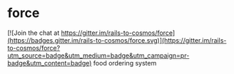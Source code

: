 # force

[![Join the chat at https://gitter.im/rails-to-cosmos/force](https://badges.gitter.im/rails-to-cosmos/force.svg)](https://gitter.im/rails-to-cosmos/force?utm_source=badge&utm_medium=badge&utm_campaign=pr-badge&utm_content=badge)
food ordering system
